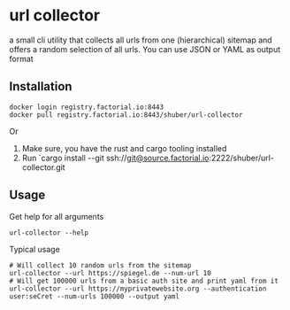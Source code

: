 # url collector

a small cli utility that collects all urls from one (hierarchical) sitemap and offers a random selection of all urls. You can use JSON or YAML as output format

## Installation

```shell
docker login registry.factorial.io:8443
docker pull registry.factorial.io:8443/shuber/url-collector
```

Or

1. Make sure, you have the rust and cargo tooling installed
2. Run `cargo install --git ssh://git@source.factorial.io:2222/shuber/url-collector.git


## Usage

Get help for all arguments

```shell
url-collector --help
```

Typical usage

```shell
# Will collect 10 random urls from the sitemap
url-collector --url https://spiegel.de --num-url 10   
# Will get 100000 urls from a basic auth site and print yaml from it
url-collector --url https://myprivatewebsite.org --authentication user:seCret --num-urls 100000 --output yaml
```

